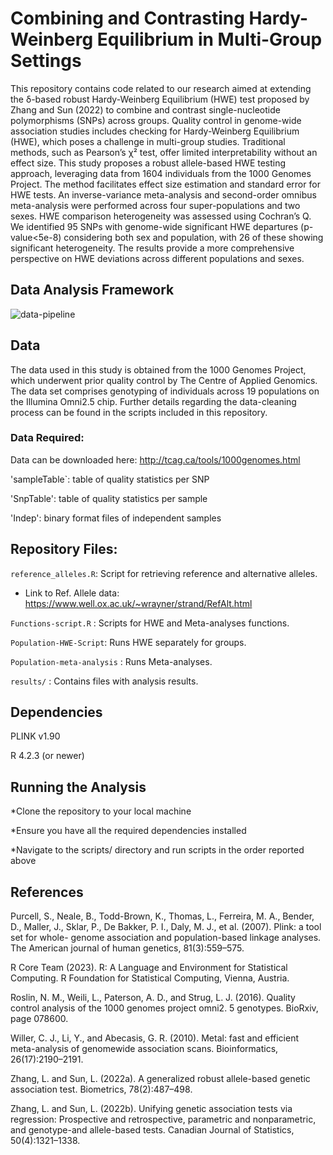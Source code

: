 # Combining and Contrasting Hardy-Weinberg Equilibrium  in Multi-Group Settings

This repository contains code related to our research aimed at extending the δ-based robust Hardy-Weinberg Equilibrium (HWE) test proposed by Zhang and Sun (2022) to combine and contrast single-nucleotide polymorphisms (SNPs) across groups.
Quality control in genome-wide association studies includes checking for Hardy-Weinberg Equilibrium (HWE), which poses a challenge in multi-group studies. Traditional methods, such as Pearson’s χ² test, offer limited interpretability without an effect size. This study proposes a robust allele-based HWE testing approach, leveraging data from 1604 individuals from the 1000 Genomes Project. The method facilitates effect size estimation and standard error for HWE tests. An inverse-variance meta-analysis and second-order omnibus meta-analysis were performed across four super-populations and two sexes. HWE comparison heterogeneity was assessed using Cochran’s Q. We identified 95 SNPs with genome-wide significant HWE departures (p-value<5e-8) considering both sex and population, with 26 of these showing significant heterogeneity. The results provide a more comprehensive perspective on HWE deviations across different populations and sexes.
## Data Analysis Framework
![data-pipeline](https://github.com/jaffaromain/1kgp-HWE-JR/assets/64853264/5f411423-3efc-4a00-a4b6-86372b57c847)

## Data
The data used in this study is obtained from the 1000 Genomes Project, which underwent prior quality control by The Centre of Applied Genomics. The data set comprises genotyping of individuals across 19 populations on the Illumina Omni2.5 chip. Further details regarding the data-cleaning process can be found in the scripts included in this repository.

### Data Required:
Data can be downloaded here: http://tcag.ca/tools/1000genomes.html

'sampleTable`: table of quality statistics per SNP 

'SnpTable': table of quality statistics per sample

'Indep': binary format files of independent samples

## Repository Files:
`reference_alleles.R`: Script for retrieving reference and alternative alleles. 
* Link to Ref. Allele data: https://www.well.ox.ac.uk/~wrayner/strand/RefAlt.html

`Functions-script.R` : Scripts for HWE and Meta-analyses functions.

`Population-HWE-Script`: Runs HWE separately for groups.

`Population-meta-analysis` : Runs Meta-analyses.

`results/` : Contains files with analysis results.


## Dependencies
PLINK v1.90

R 4.2.3 (or newer)

## Running the Analysis

*Clone the repository to your local machine

*Ensure you have all the required dependencies installed

*Navigate to the scripts/ directory and run scripts in the order reported above

## References
Purcell, S., Neale, B., Todd-Brown, K., Thomas, L., Ferreira, M. A., Bender, D., Maller,
J., Sklar, P., De Bakker, P. I., Daly, M. J., et al. (2007). Plink: a tool set for whole-
genome association and population-based linkage analyses. The American journal of
human genetics, 81(3):559–575.

R Core Team (2023). R: A Language and Environment for Statistical Computing. R
Foundation for Statistical Computing, Vienna, Austria.

Roslin, N. M., Weili, L., Paterson, A. D., and Strug, L. J. (2016). Quality control
analysis of the 1000 genomes project omni2. 5 genotypes. BioRxiv, page 078600.

Willer, C. J., Li, Y., and Abecasis, G. R. (2010). Metal: fast and efficient meta-analysis
of genomewide association scans. Bioinformatics, 26(17):2190–2191.

Zhang, L. and Sun, L. (2022a). A generalized robust allele-based genetic association
test. Biometrics, 78(2):487–498.

Zhang, L. and Sun, L. (2022b). Unifying genetic association tests via regression:
Prospective and retrospective, parametric and nonparametric, and genotype-and
allele-based tests. Canadian Journal of Statistics, 50(4):1321–1338.
